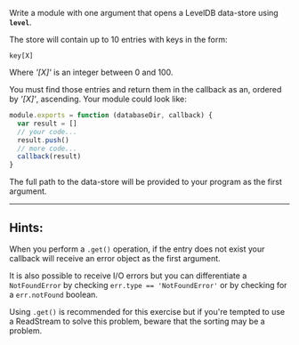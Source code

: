 Write a module with one argument that opens a LevelDB data-store using
**`level`**.

The store will contain up to 10 entries with keys in the form:

    key[X]

Where _'[X]'_ is an integer between 0 and 100.

You must find those entries and return them in the callback as an, ordered
by _'[X]'_, ascending. Your module could look like:

```javascript
module.exports = function (databaseDir, callback) {
  var result = []
  // your code...
  result.push()
  // more code...
  callback(result)
}
```

The full path to the data-store will be provided to your program as
the first argument.

---

## Hints:

When you perform a `.get()` operation, if the entry does not exist
your callback will receive an error object as the first argument.

It is also possible to receive I/O errors but you can differentiate
a `NotFoundError` by checking `err.type == 'NotFoundError'` or by
checking for a `err.notFound` boolean.

Using `.get()` is recommended for this exercise but if you're tempted
to use a ReadStream to solve this problem, beware that the sorting
may be a problem.
